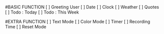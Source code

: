 #BASIC FUNCTION
[ ] Greeting User
[ ] Date
[ ] Clock
[ ] Weather
[ ] Quotes
[ ] Todo : Today
[ ] Todo : This Week


#EXTRA FUNCTION
[ ] Text Mode 
[ ] Color Mode
[ ] Timer
[ ] Recording Time
[ ] Reset Mode
